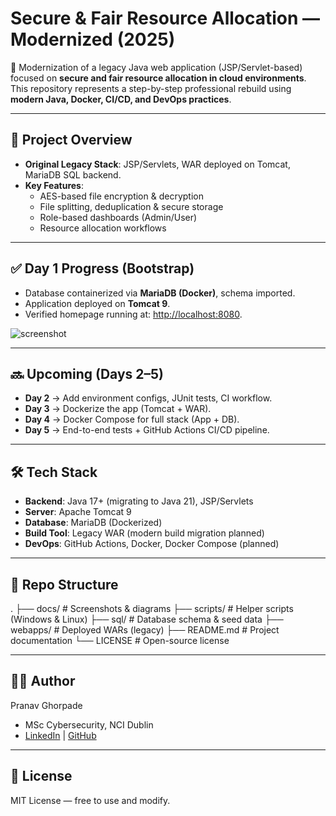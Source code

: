 # Secure & Fair Resource Allocation — Modernized (2025)

🚀 Modernization of a legacy Java web application (JSP/Servlet-based) focused on **secure and fair resource allocation in cloud environments**.  
This repository represents a step-by-step professional rebuild using **modern Java, Docker, CI/CD, and DevOps practices**.

---

## 📌 Project Overview
- **Original Legacy Stack**: JSP/Servlets, WAR deployed on Tomcat, MariaDB SQL backend.
- **Key Features**:
  - AES-based file encryption & decryption
  - File splitting, deduplication & secure storage
  - Role-based dashboards (Admin/User)
  - Resource allocation workflows

---

## ✅ Day 1 Progress (Bootstrap)
- Database containerized via **MariaDB (Docker)**, schema imported.
- Application deployed on **Tomcat 9**.
- Verified homepage running at: [http://localhost:8080](http://localhost:8080).

![screenshot](docs/day1-login.png)

---

## 🔜 Upcoming (Days 2–5)
- **Day 2** → Add environment configs, JUnit tests, CI workflow.
- **Day 3** → Dockerize the app (Tomcat + WAR).
- **Day 4** → Docker Compose for full stack (App + DB).
- **Day 5** → End-to-end tests + GitHub Actions CI/CD pipeline.

---

## 🛠 Tech Stack
- **Backend**: Java 17+ (migrating to Java 21), JSP/Servlets
- **Server**: Apache Tomcat 9
- **Database**: MariaDB (Dockerized)
- **Build Tool**: Legacy WAR (modern build migration planned)
- **DevOps**: GitHub Actions, Docker, Docker Compose (planned)

---

## 📂 Repo Structure
.
├── docs/ # Screenshots & diagrams
├── scripts/ # Helper scripts (Windows & Linux)
├── sql/ # Database schema & seed data
├── webapps/ # Deployed WARs (legacy)
├── README.md # Project documentation
└── LICENSE # Open-source license

---

## 👨‍💻 Author
Pranav Ghorpade  
- MSc Cybersecurity, NCI Dublin  
- [LinkedIn](https://linkedin.com/in/ghorpadeire) | [GitHub](https://github.com/ghorpadeire)

---

## 📜 License
MIT License — free to use and modify.
